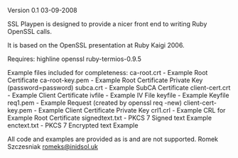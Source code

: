 Version 0.1 03-09-2008

SSL Playpen is designed to provide a nicer front end to writing Ruby OpenSSL
calls. 

It is based on the OpenSSL presentation at Ruby Kaigi 2006.

Requires:
highline
openssl
ruby-termios-0.9.5

Example files included for completeness:
ca-root.crt - Example Root Certificate
ca-root-key.pem - Example Root Certificate Private Key (password=password)
subca.crt - Example SubCA Certificate
client-cert.crt - Example Client Certificate
ivfile - Example IV File
keyfile - Example Keyfile
req1.pem - Example Request (created by openssl req -new)
client-cert-key.pem - Example Client Certificate Private Key
crl1.crl - Example CRL for Example Root Certificate
signedtext.txt - PKCS 7 Signed text Example
enctext.txt - PKCS 7 Encrypted text Example

All code and examples are provided as is and are not supported.
Romek Szczesniak
romeks@inidsol.uk
